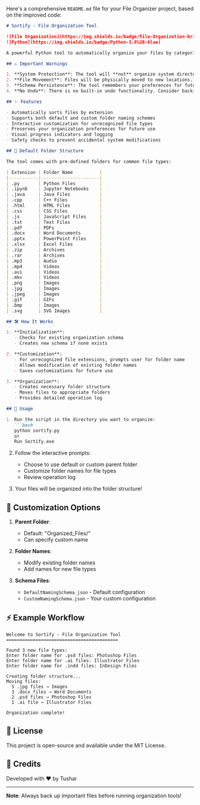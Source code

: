Here's a comprehensive `README.md` file for your File Organizer project, based on the improved code:

```markdown
# Sortify - File Organization Tool

![File Organization](https://img.shields.io/badge/File-Organization-brightgreen)
![Python](https://img.shields.io/badge/Python-3.8%2B-blue)

A powerful Python tool to automatically organize your files by categorizing them into folders based on their extensions.

## ⚠️ Important Warnings

1. **System Protection**: The tool will **not** organize system directories (like C: drive) for safety reasons.
2. **File Movement**: Files will be physically moved to new locations. Original folder structure will be altered.
3. **Schema Persistence**: The tool remembers your preferences for future use via JSON schema files.
4. **No Undo**: There is no built-in undo functionality. Consider backing up important files before organizing.

## ✨ Features

- Automatically sorts files by extension
- Supports both default and custom folder naming schemes
- Interactive customization for unrecognized file types
- Preserves your organization preferences for future use
- Visual progress indicators and logging
- Safety checks to prevent accidental system modifications

## 📁 Default Folder Structure

The tool comes with pre-defined folders for common file types:

| Extension | Folder Name          |
|-----------|----------------------|
| .py       | Python Files         |
| .ipynb    | Jupyter Notebooks    |
| .java     | Java Files           |
| .cpp      | C++ Files            |
| .html     | HTML Files           |
| .css      | CSS Files            |
| .js       | JavaScript Files     |
| .txt      | Text Files           |
| .pdf      | PDFs                 |
| .docx     | Word Documents       |
| .pptx     | PowerPoint Files     |
| .xlsx     | Excel Files          |
| .zip      | Archives             |
| .rar      | Archives             |
| .mp3      | Audio                |
| .mp4      | Videos               |
| .avi      | Videos               |
| .mkv      | Videos               |
| .png      | Images               |
| .jpg      | Images               |
| .jpeg     | Images               |
| .gif      | GIFs                 |
| .bmp      | Images               |
| .svg      | SVG Images           |

## 🛠️ How It Works

1. **Initialization**:
   - Checks for existing organization schema
   - Creates new schema if none exists

2. **Customization**:
   - For unrecognized file extensions, prompts user for folder name
   - Allows modification of existing folder names
   - Saves customizations for future use

3. **Organization**:
   - Creates necessary folder structure
   - Moves files to appropriate folders
   - Provides detailed operation log

## 🚀 Usage

1. Run the script in the directory you want to organize:
   ```bash
   python sortify.py
   or
   Run Sortify.exe
   ```

2. Follow the interactive prompts:
   - Choose to use default or custom parent folder
   - Customize folder names for file types
   - Review operation log

3. Your files will be organized into the folder structure!

## 🔧 Customization Options

1. **Parent Folder**:
   - Default: "Organized_Files/"
   - Can specify custom name

2. **Folder Names**:
   - Modify existing folder names
   - Add names for new file types

3. **Schema Files**:
   - `DefaultNamingSchema.json` - Default configuration
   - `CustomNamingSchema.json` - Your custom configuration

## ⚡ Example Workflow

```plaintext
Welcome to Sortify - File Organization Tool
==========================================

Found 3 new file types:
Enter folder name for .psd files: Photoshop Files
Enter folder name for .ai files: Illustrator Files
Enter folder name for .indd files: InDesign Files

Creating folder structure...
Moving files:
  5 .jpg files → Images
  3 .docx files → Word Documents
  2 .psd files → Photoshop Files
  1 .ai file → Illustrator Files

Organization complete!
```

## 📜 License

This project is open-source and available under the MIT License.

## 🙏 Credits

Developed with ❤️ by Tushar

---

**Note**: Always back up important files before running organization tools!
```
